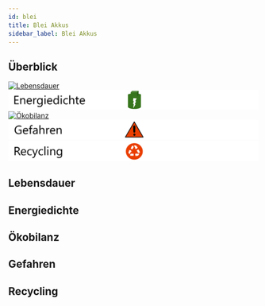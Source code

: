 ```yaml
---
id: blei
title: Blei Akkus
sidebar_label: Blei Akkus
---
```


## Überblick

[![Lebensdauer](assets/lebensdauer_grün.png)](lithium#lebensdauer)
[![Energiedichte](assets/Energiedichte_voll.png)](lithium#energiedichte)
[![Ökobilanz](assets/Ökobilanz_rot.png)](lithium#ökobilanz)
[![Gefahren](assets/Gefahren_rot.png)](lithium#gefahren)
[![Recycling](assets/Recycling_rot.png)](lithium#recycling)

## Lebensdauer

## Energiedichte

## Ökobilanz

## Gefahren

## Recycling

